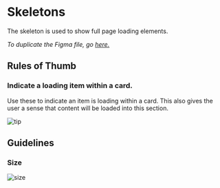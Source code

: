 # Skeletons

The skeleton is used to show full page loading elements.

*To duplicate the Figma file, go [here.](https://www.figma.com/file/zZi2fYDUjWEMPQJWAt8VWv/Threshold-DS?node-id=834%3A18160)*

## Rules of Thumb

### Indicate a loading item within a card.

Use these to indicate an item is loading within a card. This also gives the user a sense that content will be loaded into this section.

![tip](https://user-images.githubusercontent.com/57226633/196772542-8cf7edd9-0a4b-4d5d-8f75-43ecf9c3c441.png)

## Guidelines

### Size

![size](https://user-images.githubusercontent.com/57226633/196772551-b7276de5-37b9-4040-a25a-2ca6f5b6a067.png)
